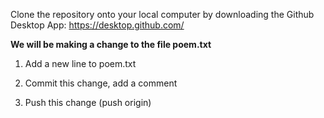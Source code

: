 Clone the repository onto your local computer by downloading the Github Desktop App: https://desktop.github.com/

**We will be making a change to the file poem.txt**

1. Add a new line to poem.txt

2. Commit this change, add a comment 

3. Push this change (push origin)
